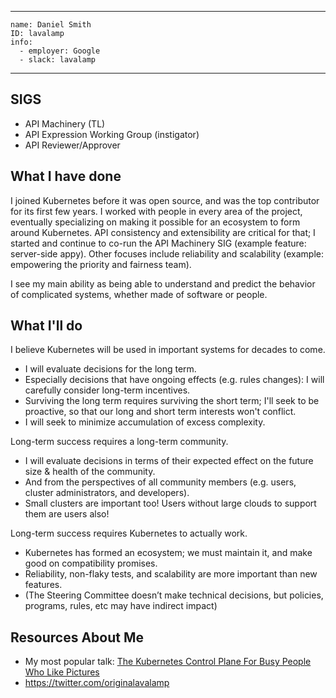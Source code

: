 
-------------------------------------------------------------
```
name: Daniel Smith
ID: lavalamp
info:
  - employer: Google
  - slack: lavalamp
```
-------------------------------------------------------------

## SIGS

- API Machinery (TL)
- API Expression Working Group (instigator) 
- API Reviewer/Approver

## What I have done

I joined Kubernetes before it was open source, and was the top contributor for its first few years.
I worked with people in every area of the project, eventually specializing on making it
possible for an ecosystem to form around Kubernetes. API consistency and extensibility are critical for
that; I started and continue to co-run the API Machinery SIG (example feature: server-side
appy). Other focuses include reliability and scalability (example: empowering the priority and fairness team). 

I see my main ability as being able to understand and predict the behavior of complicated systems, whether made of software or people.

## What I'll do

I believe Kubernetes will be used in important systems for decades to come.
- I will evaluate decisions for the long term.
- Especially decisions that have ongoing effects (e.g. rules changes): I will carefully consider long-term incentives.
- Surviving the long term requires surviving the short term; I'll seek to be proactive, so that our long and short term interests won't conflict.
- I will seek to minimize accumulation of excess complexity.

Long-term success requires a long-term community.
- I will evaluate decisions in terms of their expected effect on the future size & health of the community.
- And from the perspectives of all community members (e.g. users, cluster administrators, and developers).
- Small clusters are important too! Users without large clouds to support them are users also!

Long-term success requires Kubernetes to actually work.
- Kubernetes has formed an ecosystem; we must maintain it, and make good on compatibility promises.
- Reliability, non-flaky tests, and scalability are more important than new features.
- (The Steering Committee doesn’t make technical decisions, but policies, programs, rules, etc may have indirect impact)

## Resources About Me

- My most popular talk: [The Kubernetes Control Plane For Busy People Who Like Pictures](https://www.youtube.com/watch?v=zCXiXKMqnuE)
- https://twitter.com/originalavalamp

